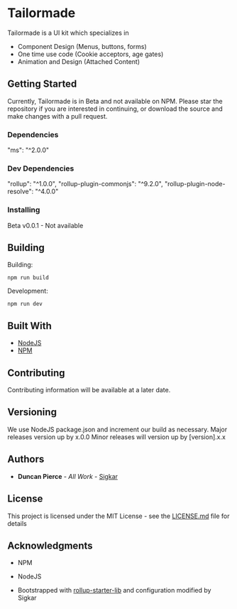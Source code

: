 # Tailormade

Tailormade is a UI kit which specializes in
- Component Design (Menus, buttons, forms)
- One time use code (Cookie acceptors, age gates)
- Animation and Design (Attached Content)

## Getting Started

Currently, Tailormade is in Beta and not available on NPM. Please star the repository if you are interested in continuing, or download the source and make changes with a pull request.

### Dependencies

"ms": "^2.0.0"

### Dev Dependencies

"rollup": "^1.0.0",
"rollup-plugin-commonjs": "^9.2.0",
"rollup-plugin-node-resolve": "^4.0.0"

### Installing

Beta v0.0.1 - Not available

## Building

Building:

```
npm run build
```

Development:

```
npm run dev
```

## Built With

* [NodeJS](https://nodejs.org/en/)
* [NPM](https://www.npmjs.com/)

## Contributing

Contributing information will be available at a later date.

## Versioning

We use NodeJS package.json and increment our build as necessary.
Major releases version up by x.0.0
Minor releases will version up by \[version\].x.x

## Authors

* **Duncan Pierce** - *All Work* - [Sigkar](https://github.com/sigkar)

## License

This project is licensed under the MIT License - see the [LICENSE.md](LICENSE.md) file for details

## Acknowledgments

* NPM
* NodeJS

* Bootstrapped with [rollup-starter-lib](https://github.com/rollup/rollup-starter-lib) and configuration modified by Sigkar
